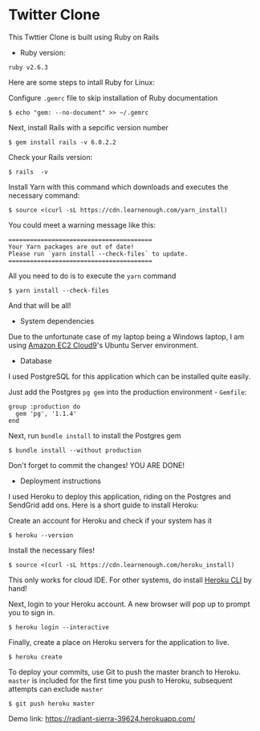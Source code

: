 # Twitter Clone

This Twttier Clone is built using Ruby on Rails

- Ruby version:

```
ruby v2.6.3
```
Here are some steps to intall Ruby for Linux:

Configure ```.gemrc``` file to skip installation of Ruby documentation
```
$ echo "gem: --no-document" >> ~/.gemrc
```

Next, install Rails with a sepcific version number
```
$ gem install rails -v 6.0.2.2
```
Check your Rails version:
```
$ rails  -v
```

Install Yarn with this command which downloads and executes the necessary command:
```
$ source <(curl -sL https://cdn.learnenough.com/yarn_install)
```
You could meet a warning message like this:
```
========================================
Your Yarn packages are out of date!
Please run `yarn install --check-files` to update.
========================================
```
All you need to do is to execute the ```yarn``` command
```
$ yarn install --check-files
```
And that will be all!


- System dependencies

Due to the unfortunate case of my laptop being a Windows laptop, I am using <a href='https://aws.amazon.com/cloud9/'>Amazon EC2 Cloud9</a>'s Ubuntu Server environment.


- Database 

I used PostgreSQL for this application which can be installed quite easily.

Just add the Postgres ```pg gem``` into the production environment - ```Gemfile```:
```
group :production do
  gem 'pg', '1.1.4'
end
```
Next, run ```bundle install``` to install the Postgres gem
```
$ bundle install --without production
```

Don't forget to commit the changes!
YOU ARE DONE!


- Deployment instructions

I used Heroku to deploy this application, riding on the Postgres and SendGrid add ons. Here is a short guide to install Heroku:

Create an account for Heroku and check if your system has it
```
$ heroku --version
```

Install the necessary files!
```
$ source <(curl -sL https://cdn.learnenough.com/heroku_install)
```
This only works for cloud IDE. For other systems, do install <a href='https://devcenter.heroku.com/articles/heroku-cli'>Heroku CLI</a> by hand!

Next, login to your Heroku account. A new browser will pop up to prompt you to sign in.
```
$ heroku login --interactive
```

Finally, create a place on Heroku servers for the application to live.
```
$ heroku create
```

To deploy your commits, use Git to push the master branch to Heroku. ```master``` is included for the first time you push to Heroku, subsequent attempts can exclude ```master```
```
$ git push heroku master
```

Demo link: https://radiant-sierra-39624.herokuapp.com/

